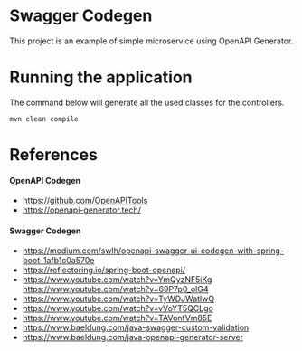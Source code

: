 # Swagger Codegen

This project is an example of simple microservice using OpenAPI Generator.

# Running the application

The command below will generate all the used classes for the controllers.

```shell
mvn clean compile
```

# References

#### OpenAPI Codegen

- https://github.com/OpenAPITools
- https://openapi-generator.tech/

#### Swagger Codegen

- https://medium.com/swlh/openapi-swagger-ui-codegen-with-spring-boot-1afb1c0a570e
- https://reflectoring.io/spring-boot-openapi/
- https://www.youtube.com/watch?v=YmQyzNF5iKg
  https://www.youtube.com/watch?v=69P7p0_olG4
- https://www.youtube.com/watch?v=TyWDJWatlwQ
- https://www.youtube.com/watch?v=vVoYT5QCLgo
- https://www.youtube.com/watch?v=TAVonfVm85E
- https://www.baeldung.com/java-swagger-custom-validation
- https://www.baeldung.com/java-openapi-generator-server